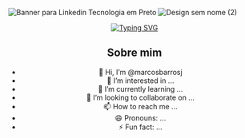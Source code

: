 
![Banner para Linkedin Tecnologia em Preto](https://github.com/marcosbarrosj/marcosbarrosj/assets/166825415/86af0ab2-5b1f-4fbd-ab3c-ccd3ba53a9ce)
![Design sem nome (2)](https://github.com/marcosbarrosj/marcosbarrosj/assets/166825415/0ec8c0c0-45dd-423b-8642-974a8d4b13ba)


<div align="center">


[![Typing SVG](https://readme-typing-svg.herokuapp.com?font=Fira+Code&weight=100&size=22&pause=1000&color=028008&center=falso&vCenter=falso&repeat=verdadeiro&random=falso&width=435&lines=%F0%9F%91%8BOl%C3%A1%2Cmeu+nome+%C3%A9+Jo%C3%A3o+Marcos;Sou+Desenvolvedor+front-end-junior%E2%9A%A1)](https://git.io/typing-svg)

 ## Sobre mim


- 👋 Hi, I’m @marcosbarrosj
- 👀 I’m interested in ...
- 🌱 I’m currently learning ...
- 💞️ I’m looking to collaborate on ...
- 📫 How to reach me ...
- 😄 Pronouns: ...
- ⚡ Fun fact: ...
</div>

<!---
marcosbarrosj/marcosbarrosj is a ✨ special ✨ repository because its `README.md` (this file) appears on your GitHub profile.
You can click the Preview link to take a look at your changes.
--->
